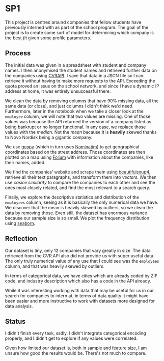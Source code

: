 # SP1
This project is centred around companies that fellow students have previously interned with as part of the school program. The goal of the project is to create some sort of model for determining which company is the best *fit* given some profile parameters.

## Process
The initial data was given in a spreadsheet with student and company names. I then anonymised the student names and retrieved further data on the companies using [CVRAPI](https://cvrapi.dk/documentation). I save that data in a JSON file so I can retrieve it without having to make more requests to the API. Exceeding the quota proved an issue on the school network, and since I have a dynamic IP address at home, it was entirely unsuccessful there.

We clean the data by removing columns that have 90% missing data, all the same data (or close), and just columns I didn't think we'd need. Furthermore, later in the notebook when we take a closer look at the `employee` column, we will note that two values are missing. One of those values was because the API returned the version of a company listed as being bankrupt or no longer functional. In any case, we replace those values with the *median*. Not the *mean* because it is **heavily** skewed thanks to Novo Nordisk being a gigantic company.

We use [geopy](https://pypi.org/project/geopy/) (which in turn uses [Nominatim](https://nominatim.openstreetmap.org/ui/search.html)) to get geographical coordinates based on the street address. Those coordinates are then plotted on a map using [Folium](https://python-visualization.github.io/folium/) with information about the companies, like their names, added.

We find the companies' website and scrape them using [beautifulsoup4](https://pypi.org/project/beautifulsoup4/), retrieve all their text paragraphs, and transform them into *vectors*. We then use *cosine similarity* to compare the companies to each other and see the ones most closely related, and find the most relevant to a search query.

Finally, we explore the descriptive statistics and distribution of the `employees` column, seeing as it is basically the only numerical data we have. We discover that the mean is heavily skewed by outliers, so we clean the data by removing those. Even still, the dataset has enormous variance because our sample size is so small. We plot the frequency distribution using [seaborn](https://seaborn.pydata.org/).

## Reflection
Our dataset is tiny, only 12 companies that vary greatly in size. The data retrieved from the CVR API also did not provide us with super useful data. The only truly numerical value of any use that I could see was the `employees` column, and that was heavily skewed by outliers.

In terms of categorical data, we have cities which are already coded by ZIP code, and industry description which also has a code in the API already.

While it was interesting working with data that may be useful for us in our search for companies to intern at, in terms of data quality it might have been easier and more instructive to work with datasets more designed for data analysis.

## Status
I didn't finish every task, sadly. I didn't integrate categorical encoding properly, and I didn't get to explore if any values were correlated.

Given how limited our dataset is, both in sample and feature size, I am unsure how good the results would be. There's not much to compare.
